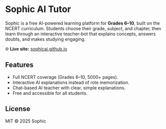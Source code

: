 # Sophic AI Tutor

Sophic is a free AI-powered learning platform for **Grades 6–10**, built on the NCERT curriculum. Students choose their grade, subject, and chapter, then learn through an interactive teacher-bot that explains concepts, answers doubts, and makes studying engaging.

🌐 **Live site:** [sophicai.github.io](https://sophicai.github.io)  

## Features
- Full NCERT coverage (Grades 6–10, 5000+ pages).
- Interactive AI explanations instead of rote memorization.
- Chat-based AI teacher with clear, simple explanations.
- Free and accessible for all students.

## License
MIT © 2025 Sophic
